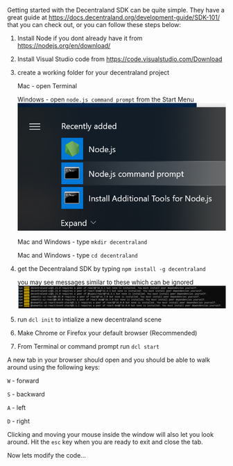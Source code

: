 Getting started with the Decentraland SDK can be quite simple.  They have a great guide at https://docs.decentraland.org/development-guide/SDK-101/ that you can check out, or you can follow these steps below:

1) Install Node if you dont already have it from https://nodejs.org/en/download/
2) Install Visual Studio code from https://code.visualstudio.com/Download
3) create a working folder for your decentraland project

    Mac - open Terminal
  
    Windows - open `node.js command prompt` from the Start Menu
    <img src="./images/win_install_1.png">
  
    Mac and Windows - type `mkdir decentraland`
  
    Mac and Windows - type `cd decentraland`
  
4) get the Decentraland SDK by typing `npm install -g decentraland`

    you may see messages similar to these which can be ignored
    <img src="./images/win_install_2.png">
    
5) run `dcl init` to intialize a new decentraland scene

6) Make Chrome or Firefox your default browser (Recommended)

6) From Terminal or command prompt run `dcl start`


A new tab in your browser should open and you should be able to walk around using the following keys:

`W` - forward

`S` - backward

`A` - left

`D` - right


Clicking and moving your mouse inside the window will also let you look around.  Hit the `esc` key when you are ready to exit and close the tab.

Now lets modify the code...



